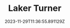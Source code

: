 ---
title: "Laker Turner"
category: "IndieWeb & Personal Blogs"
site_url: https://concorde.blog/feed.xml
feed_url: https://concorde.blog/feed.xml
date: 2023-11-29T11:36:55.891129Z
domain: concorde.blog

---